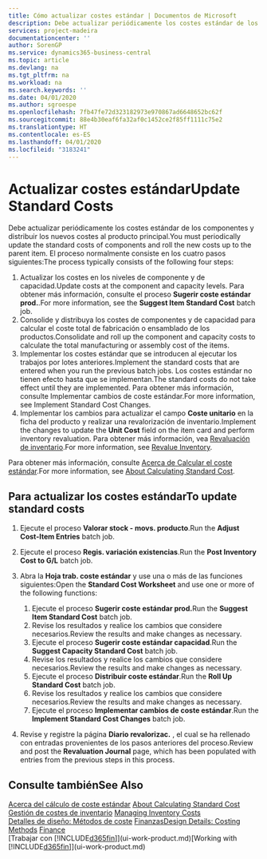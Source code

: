 ```yaml
---
title: Cómo actualizar costes estándar | Documentos de Microsoft
description: Debe actualizar periódicamente los costes estándar de los componentes y distribuir los nuevos costes al producto principal.
services: project-madeira
documentationcenter: ''
author: SorenGP
ms.service: dynamics365-business-central
ms.topic: article
ms.devlang: na
ms.tgt_pltfrm: na
ms.workload: na
ms.search.keywords: ''
ms.date: 04/01/2020
ms.author: sgroespe
ms.openlocfilehash: 7fb47fe72d323182973e970867ad6648652bc62f
ms.sourcegitcommit: 88e4b30eaf6fa32af0c1452ce2f85ff1111c75e2
ms.translationtype: HT
ms.contentlocale: es-ES
ms.lasthandoff: 04/01/2020
ms.locfileid: "3183241"
---
```

# <a name="update-standard-costs"></a><span data-ttu-id="dbd2b-103">Actualizar costes estándar</span><span class="sxs-lookup"><span data-stu-id="dbd2b-103">Update Standard Costs</span></span>
<span data-ttu-id="dbd2b-104">Debe actualizar periódicamente los costes estándar de los componentes y distribuir los nuevos costes al producto principal.</span><span class="sxs-lookup"><span data-stu-id="dbd2b-104">You must periodically update the standard costs of components and roll the new costs up to the parent item.</span></span> <span data-ttu-id="dbd2b-105">El proceso normalmente consiste en los cuatro pasos siguientes:</span><span class="sxs-lookup"><span data-stu-id="dbd2b-105">The process typically consists of the following four steps:</span></span>  

1.  <span data-ttu-id="dbd2b-106">Actualizar los costes en los niveles de componente y de capacidad.</span><span class="sxs-lookup"><span data-stu-id="dbd2b-106">Update costs at the component and capacity levels.</span></span> <span data-ttu-id="dbd2b-107">Para obtener más información, consulte el proceso **Sugerir coste estándar prod.**.</span><span class="sxs-lookup"><span data-stu-id="dbd2b-107">For more information, see the **Suggest Item Standard Cost** batch job.</span></span>  
2.  <span data-ttu-id="dbd2b-108">Consolide y distribuya los costes de componentes y de capacidad para calcular el coste total de fabricación o ensamblado de los productos.</span><span class="sxs-lookup"><span data-stu-id="dbd2b-108">Consolidate and roll up the component and capacity costs to calculate the total manufacturing or assembly cost of the items.</span></span>  
3.  <span data-ttu-id="dbd2b-109">Implementar los costes estándar que se introducen al ejecutar los trabajos por lotes anteriores.</span><span class="sxs-lookup"><span data-stu-id="dbd2b-109">Implement the standard costs that are entered when you run the previous batch jobs.</span></span> <span data-ttu-id="dbd2b-110">Los costes estándar no tienen efecto hasta que se implementan.</span><span class="sxs-lookup"><span data-stu-id="dbd2b-110">The standard costs do not take effect until they are implemented.</span></span> <span data-ttu-id="dbd2b-111">Para obtener más información, consulte Implementar cambios de coste estándar.</span><span class="sxs-lookup"><span data-stu-id="dbd2b-111">For more information, see Implement Standard Cost Changes.</span></span>  
4.  <span data-ttu-id="dbd2b-112">Implementar los cambios para actualizar el campo **Coste unitario** en la ficha del producto y realizar una revalorización de inventario.</span><span class="sxs-lookup"><span data-stu-id="dbd2b-112">Implement the changes to update the **Unit Cost** field on the item card and perform inventory revaluation.</span></span> <span data-ttu-id="dbd2b-113">Para obtener más información, vea [Revaluación de inventario](inventory-how-revalue-inventory.md).</span><span class="sxs-lookup"><span data-stu-id="dbd2b-113">For more information, see [Revalue Inventory](inventory-how-revalue-inventory.md).</span></span>  

<span data-ttu-id="dbd2b-114">Para obtener más información, consulte [Acerca de Calcular el coste estándar](finance-about-calculating-standard-cost.md).</span><span class="sxs-lookup"><span data-stu-id="dbd2b-114">For more information, see [About Calculating Standard Cost](finance-about-calculating-standard-cost.md).</span></span>  
## <a name="to-update-standard-costs"></a><span data-ttu-id="dbd2b-115">Para actualizar los costes estándar</span><span class="sxs-lookup"><span data-stu-id="dbd2b-115">To update standard costs</span></span>  
1.  <span data-ttu-id="dbd2b-116">Ejecute el proceso **Valorar stock - movs. producto**.</span><span class="sxs-lookup"><span data-stu-id="dbd2b-116">Run the **Adjust Cost-Item Entries** batch job.</span></span>  
2.  <span data-ttu-id="dbd2b-117">Ejecute el proceso **Regis. variación existencias**.</span><span class="sxs-lookup"><span data-stu-id="dbd2b-117">Run the **Post Inventory Cost to G/L** batch job.</span></span>  
3.  <span data-ttu-id="dbd2b-118">Abra la **Hoja trab. coste estándar** y use una o más de las funciones siguientes:</span><span class="sxs-lookup"><span data-stu-id="dbd2b-118">Open the **Standard Cost Worksheet** and use one or more of the following functions:</span></span>  

    1.  <span data-ttu-id="dbd2b-119">Ejecute el proceso **Sugerir coste estándar prod.**</span><span class="sxs-lookup"><span data-stu-id="dbd2b-119">Run the **Suggest Item Standard Cost** batch job.</span></span>  
    2.  <span data-ttu-id="dbd2b-120">Revise los resultados y realice los cambios que considere necesarios.</span><span class="sxs-lookup"><span data-stu-id="dbd2b-120">Review the results and make changes as necessary.</span></span>  
    3.  <span data-ttu-id="dbd2b-121">Ejecute el proceso **Sugerir coste estándar capacidad**.</span><span class="sxs-lookup"><span data-stu-id="dbd2b-121">Run the **Suggest Capacity Standard Cost** batch job.</span></span>  
    4.  <span data-ttu-id="dbd2b-122">Revise los resultados y realice los cambios que considere necesarios.</span><span class="sxs-lookup"><span data-stu-id="dbd2b-122">Review the results and make changes as necessary.</span></span>
    5. <span data-ttu-id="dbd2b-123">Ejecute el proceso **Distribuir coste estándar**.</span><span class="sxs-lookup"><span data-stu-id="dbd2b-123">Run the **Roll Up Standard Cost** batch job.</span></span>
    6.  <span data-ttu-id="dbd2b-124">Revise los resultados y realice los cambios que considere necesarios.</span><span class="sxs-lookup"><span data-stu-id="dbd2b-124">Review the results and make changes as necessary.</span></span>
    7.  <span data-ttu-id="dbd2b-125">Ejecute el proceso **Implementar cambios de coste estándar**.</span><span class="sxs-lookup"><span data-stu-id="dbd2b-125">Run the **Implement Standard Cost Changes** batch job.</span></span>  
4.  <span data-ttu-id="dbd2b-126">Revise y registre la página **Diario revalorizac.** , el cual se ha rellenado con entradas provenientes de los pasos anteriores del proceso.</span><span class="sxs-lookup"><span data-stu-id="dbd2b-126">Review and post the **Revaluation Journal** page, which has been populated with entries from the previous steps in this process.</span></span>  

## <a name="see-also"></a><span data-ttu-id="dbd2b-127">Consulte también</span><span class="sxs-lookup"><span data-stu-id="dbd2b-127">See Also</span></span>  
 <span data-ttu-id="dbd2b-128">[Acerca del cálculo de coste estándar](finance-about-calculating-standard-cost.md) </span><span class="sxs-lookup"><span data-stu-id="dbd2b-128">[About Calculating Standard Cost](finance-about-calculating-standard-cost.md) </span></span>  
 <span data-ttu-id="dbd2b-129">[Gestión de costes de inventario](finance-manage-inventory-costs.md) </span><span class="sxs-lookup"><span data-stu-id="dbd2b-129">[Managing Inventory Costs](finance-manage-inventory-costs.md) </span></span>  
 <span data-ttu-id="dbd2b-130">[Detalles de diseño: Métodos de coste](design-details-costing-methods.md) [Finanzas](finance.md)</span><span class="sxs-lookup"><span data-stu-id="dbd2b-130">[Design Details: Costing Methods](design-details-costing-methods.md) [Finance](finance.md)</span></span>  
 <span data-ttu-id="dbd2b-131">[Trabajar con [!INCLUDE[d365fin](includes/d365fin_md.md)]](ui-work-product.md)</span><span class="sxs-lookup"><span data-stu-id="dbd2b-131">[Working with [!INCLUDE[d365fin](includes/d365fin_md.md)]](ui-work-product.md)</span></span>  

